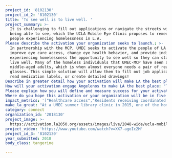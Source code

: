 ```yaml
---
project_id: '8102130'
project_id_2: '8102130'
title: 'To see well is to live well. '
project_summary: >-
  It is challenging to fill out applications or navigate the streets without
  being able to see, which the UCLA Mobile Eye Clinic proposes to remedy for
  people experiencing homelessness in L.A.
Please describe the activation your organization seeks to launch.: >-
  In partnership with the MCP, UMEC seeks to activate the people of LA to
  improve eye care access, change eye health behavior, and provide individuals
  experiencing homelessness the opportunity to see well so they can start to
  live well. Many of the homeless individuals that UMEC-MCP have seen are
  middle-aged adults, which is when almost everyone needs a pair of reading
  glasses. This simple solution will allow them to fill out job applications,
  read medication labels, or create detailed drawings!  
Describe in greater detail how your activation will make LA the best place?: "At a UMEC summer library clinic in 2015, one of the homeless patients to whom we had given free eyeglasses reported back excitedly that because of his new eyeglasses, he could fill out job applications.  As a result, he was able to get a full-time job in the education field and was no longer homeless.\r\n\r\nWhat a great impact!\r\n\r\nBy giving those who are experiencing homelessness in L.A. the ability to see well, we give them the opportunity to start to live well. MCP and UMEC services go where individuals live and work, which improves access to our free care. In fact, 81.3% of clients report that the UMEC-MCP Night Clinic improved their access to other healthcare resources in L.A. In addition, UMEC provides educational packets to give patients more information about their eye conditions and available resources they can utilize. We have found that 69% of patients we examine have a treatable eye condition and that over 90% of them need eyeglasses. Those 69% were treated for refractive error, diabetic retinopathy, glaucoma, pinguecula, pterygium, and cataracts and were provided access to ophthalmic care at UCLA Olive View and Harbor County hospitals which alleviates strain on emergency rooms. An estimated 18 billion dollars could be saved annually if “non-urgent” clinical problems such as correcting refractive error with glasses were treated outside of the emergency room through programs like the UMEC-MCP Night Clinic.\r\n\r\nSatisfaction in our services is as high as 86.9% of clients that prefer our clinic to other free clinics in the L.A. area and 89.6% that prefer the Night Clinic to a hospital emergency department for non-emergency care. Thus, our services have an incredible impact on the quality of life for those experiencing homelessness in L.A.\r\n\r\nIn addition, our services will improve the understanding of the demographics and eye health problems of L.A.’s homeless populations, as knowledge of these is scarce. The last study addressing ocular disorders among the homeless in L.A. was published decades ago in 1990. Not only will our findings improve our clinics, but it may also guide future organizations to address the vision health needs of the L.A. homeless population.  We share LA2050’s goal to ensure that 100 percent of L.A. residents have access to affordable healthcare services, including vision care.\r\n\r\nThis project also engages Angelenos to understand the health care equality issues in their communities and help people experiencing homelessness in L.A. To engage more Angelenos, we will advertise our free eye care to undertreated patients who visit MCP’s multiple clinic sites and use the Night Clinic’s services. In one study (in Hawaii), 49% of the homeless did not know where to go to seek eye care and 68% did not know where to go to obtain eyeglasses. By reaching out to the homeless in the areas we serve, we can reduce these statistics and offer our health services to more people. "
How will your activation engage Angelenos to make LA the best place: "To address the lack of understanding of the demographics and health problems of L.A.’s homeless populations, we will collect data and give follow-up patient questionnaires. Our findings and evaluations will contribute to addressing the vision health needs of L.A. By providing pro-bono vision care to the homeless, we will engage three different groups of Angelenos: \r\n1. People experiencing homelessness in L.A.\r\nWith our mobile eye exam unit and dedicated staff, UMEC has the advantage to mobilize our clinic to areas where the needs are greatest in the L.A. community.  This will also increase awareness and accessibility of vision care for the homeless.  \r\n2. Individuals working with people experiencing homelessness in L.A.\r\nIt is crucial that individuals and organizations that work to provide services for people experiencing homelessness are aware of the great need for access to vision care and education on vision health. To help this group of Angelenos working with the homeless understand the extent and details of this health concern, UMEC & MCP will share our evaluations and data findings from our screenings, exams, and questionnaires. \r\n3. UCLA Health Community and Students\r\nRecruit and employ highly motivated and dedicated undergraduate/graduate students with an interest in the field of medicine and public health through an interview and thorough training process. By activating these communities, we can expand our efforts to affect more people with the UMEC-MCP services offered."
Please explain how you will define and measure success for your activation.: "Success is defined as the reduction of visual impairment in people experiencing homelessness in L.A. It will be measured by the number of free eye exams and eyeglasses that will be provided. Our goal with the funding is to examine 500 homeless individuals and to provide 450 free eyeglasses to these individuals. We  hope to have a follow-up questionnaire on how the new eyeglasses have helped facilitate the daily activities of these individuals.\r\n\r\nUMEC has also been looking into various strategic tools to evaluate the program effectively. UMEC’s goal with a USC professor, is to conduct a Social Return of Investment Analysis (SROI) to leverage the impact of the Night Clinics. SROI is a process for understanding, measuring, and reporting on the social, environmental, and economic value created by the UMEC program. Evaluating programs properly will lead to the following impacts: more informed decision-making, ability to strike a balance between investments, and determining the best value for the budget. SROI will help guide internal performance management, attract funding, and lead to stronger relationships with stakeholders. This tool encourages accountability, transparency, and sustainability in decision-making. This tactic places stakeholders at the center of the process, including beneficiaries of aid whose voices are often ignored in the evaluation process.  From this inclusive process, more Angelenos will become engaged with the planning and executing of the night clinics. \r\n"
Where do you hope this activation or your organization will be in five years?: "In five years, UMEC hopes increase the frequency and locations of the MCP-UMEC Night Clinics and their locations to ensure that more people in L.A. County have adequate access to high-quality eye and health care. In order to reach this goal we plan to increase the frequency of the Night Clinics in Hollywood and Santa Monica. LA2050 would be a terrific catalyst for MCP to launch their new Santa Monica clinic and for UMEC to begin providing services there as well. This is an important endeavor as Santa Monica’s homeless population is growing.\r\n\r\nFurthermore, it is our goal to spend the next five years strengthening the long-standing partnership with the MCP. To achieve this goal, UMEC would like to host more regular planning and evaluation meetings to nurture this collaboration with the MCP. Outside community, members and advisors will be invited to these meetings so that all stakeholders are consulted. The LA2050 grant will help support these endeavors to sustain and even expand the frequency of the Night Clinics and their locations to help people experiencing homelessness in L.A. \r\n\r\nOver the next five years, UMEC-MCP will collect data at these clinics and will utilize them for patient evaluations and studies. These evaluations will allow UMEC, MCP, and other organizations to tailor health services to best fit the needs of the L.A. homeless population. UMEC-MCP will also use the data for research purposes. The research conducted from this project may have the power to influence public policy and determine the best way to deliver care to the under-served population in the L.A. area.\r\n\r\n\r\n\r\n\r\n"
impact_metrics: '["Healthcare access","Residents receiving coordinated healthcare services"]'
make_la_great: "At a UMEC summer library clinic in 2015, one of the homeless patients to whom we had given free eyeglasses reported back excitedly that because of his new eyeglasses, he could fill out job applications. As a result, he was able to get a full-time job in the education field and was no longer homeless.\r\n \r\n \r\n \r\n What a great impact!\r\n \r\n \r\n \r\n By giving those who are experiencing homelessness in L.A. the ability to see well, we give them the opportunity to start to live well. MCP and UMEC services go where individuals live and work, which improves access to our free care. In fact, 81.3% of clients report that the UMEC-MCP Night Clinic improved their access to other healthcare resources in L.A. In addition, UMEC provides educational packets to give patients more information about their eye conditions and available resources they can utilize. We have found that 69% of patients we examine have a treatable eye condition and that over 90% of them need eyeglasses. Those 69% were treated for refractive error, diabetic retinopathy, glaucoma, pinguecula, pterygium, and cataracts and were provided access to ophthalmic care at UCLA Olive View and Harbor County hospitals which alleviates strain on emergency rooms. An estimated 18 billion dollars could be saved annually if “non-urgent” clinical problems such as correcting refractive error with glasses were treated outside of the emergency room through programs like the UMEC-MCP Night Clinic.\r\n \r\n \r\n \r\n Satisfaction in our services is as high as 86.9% of clients that prefer our clinic to other free clinics in the L.A. area and 89.6% that prefer the Night Clinic to a hospital emergency department for non-emergency care. Thus, our services have an incredible impact on the quality of life for those experiencing homelessness in L.A.\r\n \r\n \r\n \r\n In addition, our services will improve the understanding of the demographics and eye health problems of L.A.’s homeless populations, as knowledge of these is scarce. The last study addressing ocular disorders among the homeless in L.A. was published decades ago in 1990. Not only will our findings improve our clinics, but it may also guide future organizations to address the vision health needs of the L.A. homeless population. We share LA2050’s goal to ensure that 100 percent of L.A. residents have access to affordable healthcare services, including vision care.\r\n \r\n \r\n \r\n This project also engages Angelenos to understand the health care equality issues in their communities and help people experiencing homelessness in L.A. To engage more Angelenos, we will advertise our free eye care to undertreated patients who visit MCP’s multiple clinic sites and use the Night Clinic’s services. In one study (in Hawaii), 49% of the homeless did not know where to go to seek eye care and 68% did not know where to go to obtain eyeglasses. By reaching out to the homeless in the areas we serve, we can reduce these statistics and offer our health services to more people."
category: connect
organization_id: '2018130'
project_image: >-
  https://activation.la2050.org/assets/images/live/2048-wide/ucla-mobile-eye-clinic-umec.jpg
project_video: 'https://www.youtube.com/watch?v=XX7-agoIc2M'
project_id_3: '8102130'
year_submitted: 2018
body_class: tangerine

---
```

